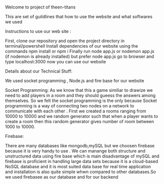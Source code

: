 Welcome to project of theen-titans

This are set of guildlines that how to use the website and what softwares we used

Instructions to use our web site :
 
 First, clone our repository and open the project directory in terminal/powershell
 Install dependencies of our website using the commands 
 npm install or npm i
 Finally run 
 node app.js or nodemon  app.js  (if nodemon is already installed) but prefer node app.js
 go to browser and type 
 localhost:3000 
 now you can use our website
 
 Details about our Technical  Stuff:
 
We used socket programming , Node.js and fire base for our website

Socket Programming: 
As we know that this a game similiar to drawize we need to add players in a room and they should gueess the answers among themselves. So we felt the socket programming is the only because Socket programming is a way of connecting two nodes on a network to communicate with each other . First we created a rooms ranging from 10000 to 10000 and we random generator such that when a player wants to create a room then this random generator gives number of room between 1000 to 10000.

Firebase:

There are many databases like mongodb,mySQL but we choosen firebase because it is very handy to use . We can manange both structure and unstructured data using fire base which is main disadvantage of mySQL and firebase is proficient in handling large data sets because it is a cloud-based NoSQL database and it is most suited data base for real time application and installation is also quite simple whwn compared to other databases.So we used firebasee as our database and for our backend
